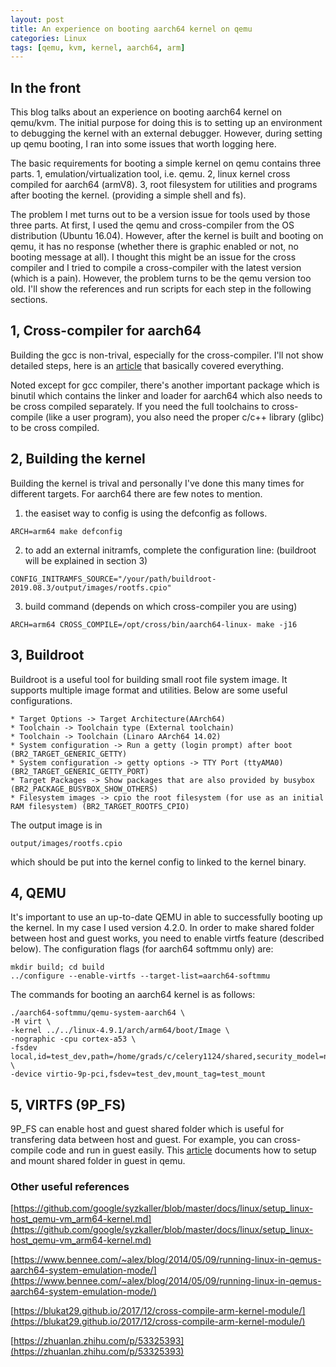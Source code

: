 ```yaml
---
layout: post
title: An experience on booting aarch64 kernel on qemu
categories: Linux
tags: [qemu, kvm, kernel, aarch64, arm]
---
```


## In the front
This blog talks about an experience on booting aarch64 kernel on qemu/kvm.  The initial purpose for doing this is to setting up an environment to debugging the kernel with an external debugger.  However, during setting up qemu booting, I ran into some issues that worth logging here.

The basic requirements for booting a simple kernel on qemu contains three parts.  1, emulation/virtualization tool, i.e. qemu.  2, linux kernel cross compiled for aarch64 (armV8).  3, root filesystem for utilities and programs after booting the kernel. (providing a simple shell and fs).

The problem I met turns out to be a version issue for tools used by those three parts.  At first, I used the qemu and cross-compiler from the OS distribution (Ubuntu 16.04).  However, after the kernel is built and booting on qemu, it has no response (whether there is graphic enabled or not, no booting message at all).  I thought this might be an issue for the cross compiler and I tried to compile a cross-compiler with the latest version (which is a pain).  However, the problem turns to be the qemu version too old.  I'll show the references and run scripts for each step in the following sections.

## 1, Cross-compiler for aarch64
Building the gcc is non-trival, especially for the cross-compiler.  I'll not show detailed steps, here is an [article](https://preshing.com/20141119/how-to-build-a-gcc-cross-compiler/) that basically covered everything.

Noted except for gcc compiler, there's another important package which is binutil which contains the linker and loader for aarch64 which also needs to be cross compiled separately.  If you need the full toolchains to cross-compile (like a user program), you also need the proper c/c++ library (glibc) to be cross compiled.

## 2, Building the kernel
Building the kernel is trival and personally I've done this many times for different targets.  For aarch64 there are few notes to mention.

1. the easiset way to config is using the defconfig as follows.
```shell
ARCH=arm64 make defconfig
```
2. to add an external initramfs, complete the configuration line: (buildroot will be explained in section 3)
```shell
CONFIG_INITRAMFS_SOURCE="/your/path/buildroot-2019.08.3/output/images/rootfs.cpio"
```
3. build command (depends on which cross-compiler you are using)
```shell
ARCH=arm64 CROSS_COMPILE=/opt/cross/bin/aarch64-linux- make -j16
```

## 3, Buildroot
Buildroot is a useful tool for building small root file system image.  It supports multiple image format and utilities.  Below are some useful configurations.
```shell
* Target Options -> Target Architecture(AArch64)
* Toolchain -> Toolchain type (External toolchain)
* Toolchain -> Toolchain (Linaro AArch64 14.02)
* System configuration -> Run a getty (login prompt) after boot (BR2_TARGET_GENERIC_GETTY)
* System configuration -> getty options -> TTY Port (ttyAMA0) (BR2_TARGET_GENERIC_GETTY_PORT)
* Target Packages -> Show packages that are also provided by busybox (BR2_PACKAGE_BUSYBOX_SHOW_OTHERS)
* Filesystem images -> cpio the root filesystem (for use as an initial RAM filesystem) (BR2_TARGET_ROOTFS_CPIO)
```
The output image is in
```shell
output/images/rootfs.cpio
```
which should be put into the kernel config to linked to the kernel binary.

## 4, QEMU
It's important to use an up-to-date QEMU in able to successfully booting up the kernel.  In my case I used version 4.2.0.  In order to make shared folder between host and guest works, you need to enable virtfs feature (described below).  The configuration flags (for aarch64 softmmu only) are:
```shell
mkdir build; cd build
../configure --enable-virtfs --target-list=aarch64-softmmu
```

The commands for booting an aarch64 kernel is as follows:
```
./aarch64-softmmu/qemu-system-aarch64 \
-M virt \
-kernel ../../linux-4.9.1/arch/arm64/boot/Image \
-nographic -cpu cortex-a53 \
-fsdev local,id=test_dev,path=/home/grads/c/celery1124/shared,security_model=none \
-device virtio-9p-pci,fsdev=test_dev,mount_tag=test_mount
```
## 5, VIRTFS (9P_FS)
9P_FS can enable host and guest shared folder which is useful for transfering data between host and guest.  For example, you can cross-compile code and run in guest easily.
This [article](https://wiki.qemu.org/Documentation/9psetup) documents how to setup and mount shared folder in guest in qemu.

### Other useful references
[https://github.com/google/syzkaller/blob/master/docs/linux/setup_linux-host_qemu-vm_arm64-kernel.md](https://github.com/google/syzkaller/blob/master/docs/linux/setup_linux-host_qemu-vm_arm64-kernel.md)

[https://www.bennee.com/~alex/blog/2014/05/09/running-linux-in-qemus-aarch64-system-emulation-mode/](https://www.bennee.com/~alex/blog/2014/05/09/running-linux-in-qemus-aarch64-system-emulation-mode/)

[https://blukat29.github.io/2017/12/cross-compile-arm-kernel-module/](https://blukat29.github.io/2017/12/cross-compile-arm-kernel-module/)

[https://zhuanlan.zhihu.com/p/53325393](https://zhuanlan.zhihu.com/p/53325393)